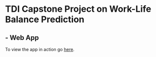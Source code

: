 # TDI Capstone Project on Work-Life Balance Prediction
## - Web App 

To view the app in action go [here](https://wlbalanceapp-837438.herokuapp.com).
